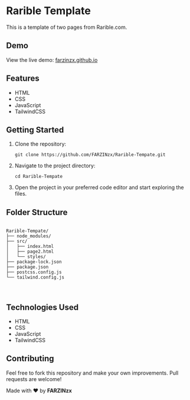  <h1>Rarible Template</h1>
    <p>This is a template of two pages from Rarible.com.</p>
    <h2>Demo</h2>
    <p>View the live demo: <a href="https://farzinzx.github.io/Rarible-Tempate/src/">farzinzx.github.io</a></p>
    <h2>Features</h2>
    <ul>
        <li>HTML</li>
        <li>CSS</li>
        <li>JavaScript</li>
        <li>TailwindCSS</li>
    </ul>
    <h2>Getting Started</h2>
    <ol>
        <li>Clone the repository:</li>
        <pre><code>git clone https://github.com/FARZINzx/Rarible-Tempate.git</code></pre>
        <li>Navigate to the project directory:</li>
        <pre><code>cd Rarible-Tempate</code></pre>
        <li>Open the project in your preferred code editor and start exploring the files.</li>
    </ol>
    <h2>Folder Structure</h2>
    <pre>
<code>
Rarible-Tempate/
├── node_modules/
├── src/
│   ├── index.html
│   ├── page2.html
│   └── styles/
├── package-lock.json
├── package.json
├── postcss.config.js
└── tailwind.config.js
</code>
    </pre>
    <h2>Technologies Used</h2>
    <ul>
        <li>HTML</li>
        <li>CSS</li>
        <li>JavaScript</li>
        <li>TailwindCSS</li>
    </ul>
    <h2>Contributing</h2>
    <p>Feel free to fork this repository and make your own improvements. Pull requests are welcome!</p>
    <p>Made with ❤️ by <b>FARZINzx</b></p>
